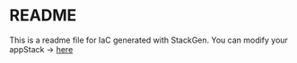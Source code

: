 # README
This is a readme file for IaC generated with StackGen.
You can modify your appStack -> [here](http://main.dev.stackgen.com/appstacks/7e21bcd4-19a8-4169-aaac-c5be55646d97)
